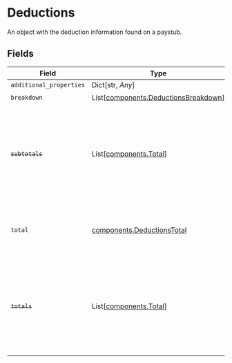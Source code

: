 # Deductions

An object with the deduction information found on a paystub.


## Fields

| Field                                                                                                                   | Type                                                                                                                    | Required                                                                                                                | Description                                                                                                             |
| ----------------------------------------------------------------------------------------------------------------------- | ----------------------------------------------------------------------------------------------------------------------- | ----------------------------------------------------------------------------------------------------------------------- | ----------------------------------------------------------------------------------------------------------------------- |
| `additional_properties`                                                                                                 | Dict[str, *Any*]                                                                                                        | :heavy_minus_sign:                                                                                                      | N/A                                                                                                                     |
| `breakdown`                                                                                                             | List[[components.DeductionsBreakdown](../../models/shared/deductionsbreakdown.md)]                                      | :heavy_check_mark:                                                                                                      | N/A                                                                                                                     |
| ~~`subtotals`~~                                                                                                         | List[[components.Total](../../models/shared/total.md)]                                                                  | :heavy_minus_sign:                                                                                                      | : warning: ** DEPRECATED **: This will be removed in a future release, please migrate away from it as soon as possible. |
| `total`                                                                                                                 | [components.DeductionsTotal](../../models/shared/deductionstotal.md)                                                    | :heavy_check_mark:                                                                                                      | An object representing the total deductions for the pay period                                                          |
| ~~`totals`~~                                                                                                            | List[[components.Total](../../models/shared/total.md)]                                                                  | :heavy_minus_sign:                                                                                                      | : warning: ** DEPRECATED **: This will be removed in a future release, please migrate away from it as soon as possible. |